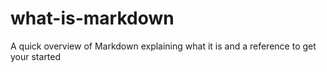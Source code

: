 # what-is-markdown
A quick overview of Markdown explaining what it is and a reference to get your started

